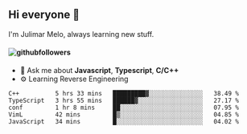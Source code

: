 ## Hi everyone 👋

I'm Julimar Melo, always learning new stuff.

#### ![githubfollowers](https://img.shields.io/github/followers/thamelodev?logo=Github&style=social)

- 💬 Ask me about **Javascript**, **Typescript**, **C/C++**
-  ⚙️ Learning Reverse Engineering

<!--START_SECTION:waka-->
```text
C++          5 hrs 33 mins   █████████▓░░░░░░░░░░░░░░░   38.49 % 
TypeScript   3 hrs 55 mins   ██████▓░░░░░░░░░░░░░░░░░░   27.17 % 
conf         1 hr 8 mins     ██░░░░░░░░░░░░░░░░░░░░░░░   07.95 % 
VimL         42 mins         █▒░░░░░░░░░░░░░░░░░░░░░░░   04.85 % 
JavaScript   34 mins         █░░░░░░░░░░░░░░░░░░░░░░░░   04.02 % 
```
<!--END_SECTION:waka-->
